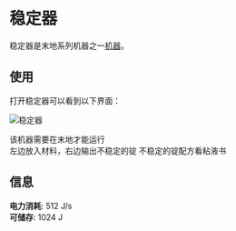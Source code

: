 # 稳定器

稳定器是末地系列机器之一[机器](./Machines)。  

## 使用

打开稳定器可以看到以下界面：  

![稳定器](https://gzassets.cn/minecraft/plugin/slimefun/wiki/addons/images/transc-endence/sr.png ':size=25%')  

该机器需要在末地才能运行  
左边放入材料，右边输出不稳定的锭
不稳定的锭配方看粘液书  

## 信息
 
**电力消耗**: 512 J/s  
**可储存**: 1024 J




